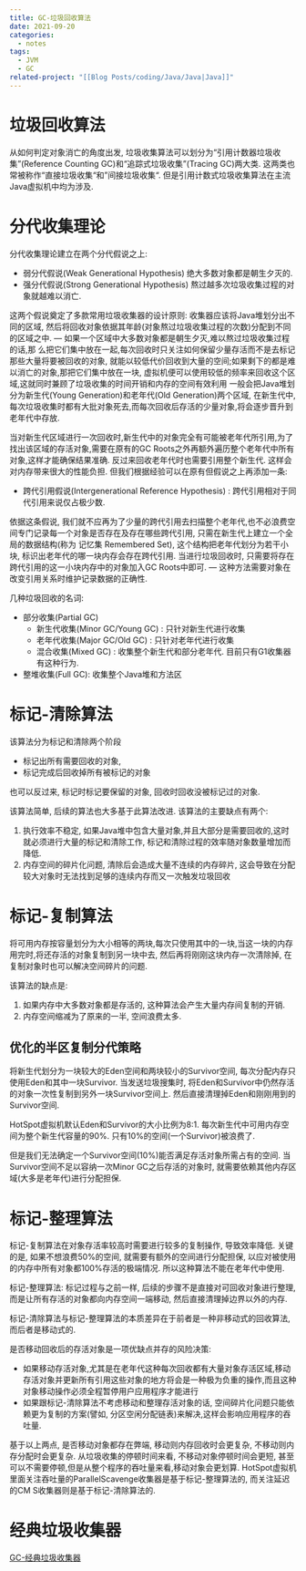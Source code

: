 ```yaml
---
title: GC-垃圾回收算法
date: 2021-09-20
categories:
  - notes
tags:
  - JVM
  - GC
related-project: "[[Blog Posts/coding/Java/Java|Java]]"
---
```




# 垃圾回收算法

从如何判定对象消亡的角度出发, 垃圾收集算法可以划分为“引用计数器垃圾收集”(Reference Counting GC)和“追踪式垃圾收集”(Tracing GC)两大类. 这两类也常被称作“直接垃圾收集“和”间接垃圾收集“. 但是引用计数式垃圾收集算法在主流Java虚拟机中均为涉及.

<!--more-->

# 分代收集理论

分代收集理论建立在两个分代假说之上:

- 弱分代假说(Weak Generational Hypothesis) 绝大多数对象都是朝生夕灭的.
- 强分代假说(Strong Generational Hypothesis) 熬过越多次垃圾收集过程的对象就越难以消亡.

这两个假说奠定了多款常用垃圾收集器的设计原则: 收集器应该将Java堆划分出不同的区域, 然后将回收对象依据其年龄(对象熬过垃圾收集过程的次数)分配到不同的区域之中. — 如果一个区域中大多数对象都是朝生夕灭,难以熬过垃圾收集过程的话,那
么把它们集中放在一起,每次回收时只关注如何保留少量存活而不是去标记那些大量将要被回收的对象, 就能以较低代价回收到大量的空间;如果剩下的都是难以消亡的对象,那把它们集中放在一块, 虚拟机便可以使用较低的频率来回收这个区域,这就同时兼顾了垃圾收集的时间开销和内存的空间有效利用
一般会把Java堆划分为新生代(Young Generation)和老年代(Old Generation)两个区域, 在新生代中,每次垃圾收集时都有大批对象死去,而每次回收后存活的少量对象,将会逐步晋升到老年代中存放.

当对新生代区域进行一次回收时,新生代中的对象完全有可能被老年代所引用,为了找出该区域的存活对象,需要在原有的GC Roots之外再额外遍历整个老年代中所有对象,这样才能确保结果准确. 反过来回收老年代时也需要引用整个新生代. 这样会对内存带来很大的性能负担. 但我们根据经验可以在原有但假说之上再添加一条:

- 跨代引用假说(Intergenerational Reference Hypothesis) : 跨代引用相对于同代引用来说仅占极少数.

依据这条假说, 我们就不应再为了少量的跨代引用去扫描整个老年代,也不必浪费空间专门记录每一个对象是否存在及存在哪些跨代引用, 只需在新生代上建立一个全局的数据结构(称为 记忆集 Remembered Set), 这个结构把老年代划分为若干小块, 标识出老年代的哪一块内存会存在跨代引用. 当进行垃圾回收时, 只需要将存在跨代引用的这一小块内存中的对象加入GC Roots中即可. — 这种方法需要对象在改变引用关系时维护记录数据的正确性.

几种垃圾回收的名词:

- 部分收集(Partial GC)
    - 新生代收集(Minor GC/Young GC) : 只针对新生代进行收集
    - 老年代收集(Major GC/Old GC) : 只针对老年代进行收集
    - 混合收集(Mixed GC) : 收集整个新生代和部分老年代. 目前只有G1收集器有这种行为.
- 整堆收集(Full GC): 收集整个Java堆和方法区

# 标记-清除算法

该算法分为标记和清除两个阶段

- 标记出所有需要回收的对象,
- 标记完成后回收掉所有被标记的对象

也可以反过来, 标记时标记要保留的对象, 回收时回收没被标记过的对象.

该算法简单, 后续的算法也大多基于此算法改进. 该算法的主要缺点有两个:

1. 执行效率不稳定, 如果Java堆中包含大量对象,并且大部分是需要回收的,这时就必须进行大量的标记和清除工作, 标记和清除过程的效率随对象数量增加而降低.
2. 内存空间的碎片化问题, 清除后会造成大量不连续的内存碎片, 这会导致在分配较大对象时无法找到足够的连续内存而又一次触发垃圾回收

# 标记-复制算法

将可用内存按容量划分为大小相等的两块,每次只使用其中的一块,当这一块的内存用完时,将还存活的对象复制到另一块中去, 然后再将刚刚这块内存一次清除掉, 在复制对象时也可以解决空间碎片的问题. 

该算法的缺点是:

1. 如果内存中大多数对象都是存活的, 这种算法会产生大量内存间复制的开销. 
2. 内存空间缩减为了原来的一半, 空间浪费太多.

## 优化的半区复制分代策略

将新生代划分为一块较大的Eden空间和两块较小的Survivor空间, 每次分配内存只使用Eden和其中一块Survivor. 当发送垃圾搜集时, 将Eden和Survivor中仍然存活的对象一次性复制到另外一块Survivor空间上. 然后直接清理掉Eden和刚刚用到的Survivor空间.

HotSpot虚拟机默认Eden和Survivor的大小比例为8:1. 每次新生代中可用内存空间为整个新生代容量的90%. 只有10%的空间(一个Survivor)被浪费了.

但是我们无法确定一个Survivor空间(10%)能否满足存活对象所需占有的空间. 当Survivor空间不足以容纳一次Minor GC之后存活的对象时, 就需要依赖其他内存区域(大多是老年代)进行分配担保.

# 标记-整理算法

标记-复制算法在对象存活率较高时需要进行较多的复制操作, 导致效率降低. 关键的是, 如果不想浪费50%的空间, 就需要有额外的空间进行分配担保, 以应对被使用的内存中所有对象都100%存活的极端情况. 所以这种算法不能在老年代中使用.

标记-整理算法: 标记过程与之前一样, 后续的步骤不是直接对可回收对象进行整理, 而是让所有存活的对象都向内存空间一端移动, 然后直接清理掉边界以外的内存.

标记-清除算法与标记-整理算法的本质差异在于前者是一种非移动式的回收算法, 而后者是移动式的.

是否移动回收后的存活对象是一项优缺点并存的风险决策:

- 如果移动存活对象,尤其是在老年代这种每次回收都有大量对象存活区域,移动存活对象并更新所有引用这些对象的地方将会是一种极为负重的操作,而且这种对象移动操作必须全程暂停用户应用程序才能进行
- 如果跟标记-清除算法不考虑移动和整理存活对象的话, 空间碎片化问题只能依赖更为复制的方案(譬如, 分区空闲分配链表)来解决,这样会影响应用程序的吞吐量.

基于以上两点, 是否移动对象都存在弊端, 移动则内存回收时会更复杂, 不移动则内存分配时会更复杂. 从垃圾收集的停顿时间来看, 不移动对象停顿时间会更短, 甚至可以不需要停顿,但是从整个程序的吞吐量来看,移动对象会更划算. HotSpot虚拟机里面关注吞吐量的ParallelScavenge收集器是基于标记-整理算法的, 而关注延迟的CM S收集器则是基于标记-清除算法的.

# 经典垃圾收集器

[GC-经典垃圾收集器](Blog%20Posts/coding/Java/GC-经典垃圾收集器.md)